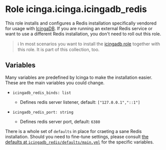 # Role icinga.icinga.icingadb_redis

This role installs and configures a Redis installation specifically vendored for usage with [IcingaDB](https://icinga.com/docs/icinga-db/latest/doc/01-About/). If you are running an external Redis service or want to use a different Redis installation, you don't need to roll out this role.

> :information_source: In most scenarios you want to install the [icingadb role](../role-icingadb/) together with this role. It is part of this collection, too.


## Variables

Many variables are predefined by Icinga to make the installation easier. These are the main variables you could change.

* `icingadb_redis_binds: list`
     * Defines redis server listener, default: `["127.0.0.1","::1"]`

* `icingadb_redis_port: string`
     * Defines redis server port, default: `6380`

There is a whole set of `defaults` in place for craeting a sane Redis installation. Should you need to fine-tune settings, please consult [the defaults at `icingadb_redis/defaults/main.yml`](../../roles/icingadb_redis/defaults/main.yml) for the specific variables.

